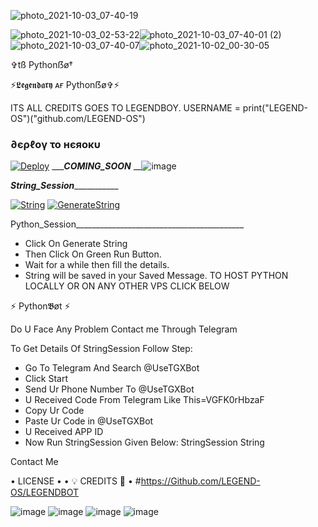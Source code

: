 
![photo_2021-10-03_07-40-19](https://user-images.githubusercontent.com/87700009/138109473-9eacaa47-f0cc-4ddc-89f5-1b314eb21437.jpg)

![photo_2021-10-03_02-53-22](https://user-images.githubusercontent.com/87700009/135961108-f7cf58d5-04b8-4a72-9652-a025665ea914.jpg)![photo_2021-10-03_07-40-01 (2)](https://user-images.githubusercontent.com/87700009/135961047-0c69a013-72e8-454b-bc02-119f54366fb6.jpg)![photo_2021-10-03_07-40-07](https://user-images.githubusercontent.com/87700009/135961201-31db4c33-cc39-49c0-8001-53a50621f3f6.jpg)![photo_2021-10-02_00-30-05](https://user-images.githubusercontent.com/87700009/137576332-5c97121c-2757-4555-ac3b-6dbcc8bde1d2.jpg)

✞︎tß Pythonẞø†

⚡𝕷𝖊𝖌𝖊𝖓𝖉𝖆𝖗𝖞 ᴀғ Pythonẞø✞︎⚡

ITS ALL CREDITS GOES TO LEGENDBOY. 
USERNAME = print("LEGEND-OS")("github.com/LEGEND-OS")
<h3> ∂єρℓογ το нєяοκυ </h3>

[![Deploy](https://www.herokucdn.com/deploy/button.svg)](https://heroku.com/deploy?template=https://github.com/LEGEND-LX/PYTHONBOT-V9.0.8)
__________COMING_SOON_______
__![image](https://user-images.githubusercontent.com/87700009/138108919-983b14f0-032e-484e-bc76-8e5de7e9337d.png)

_______________String_Session__________________________

[![String](https://telegra.ph/file/a776d32132d1bddf988de.jpg)](https://replit.com/@LEGEND-LX/PYTHONBOT-4#main.py) 
[![GenerateString](https://img.shields.io/badge/repl.it-generateString-yellowgreen)](https://replit.com/@LEGEND-LX/PYTHONBOT-4#main.py) 

Python_Session__________________________________________
- Click On Generate String
- Then Click On Green Run Button.
- Wait for a while then fill the details.
 - String will be saved in your Saved Message.
TO HOST PYTHON LOCALLY OR ON ANY OTHER VPS CLICK BELOW

⚡ Python𝕭øt ⚡

Do U Face Any Problem Contact me Through Telegram

To Get Details Of StringSession Follow Step:
- Go To Telegram And Search @UseTGXBot
- Click Start
- Send Ur Phone Number To @UseTGXBot
- U Received Code From Telegram Like This=VGFK0rHbzaF
- Copy Ur Code
- Paste Ur Code in @UseTGXBot
- U Received APP ID
- Now Run StringSession Given Below:
StringSession
String

Contact Me

• LICENSE •
• 💡 CREDITS 💞 •
#https://Github.com/LEGEND-OS/LEGENDBOT

![image](https://user-images.githubusercontent.com/87700009/133560871-e318f78b-16e7-4fe5-ad57-f1661b99f576.png)
![image](https://user-images.githubusercontent.com/87700009/133560891-ca9899ed-d95c-4050-b50a-af67790020f5.png)
![image](https://user-images.githubusercontent.com/87700009/133560924-ac05edc1-43b8-4aa3-ab56-36661d5d5b5d.png)
![image](https://user-images.githubusercontent.com/87700009/133560910-6117ba9e-9165-4fd1-8fb2-4d1ecca3c20e.png)
